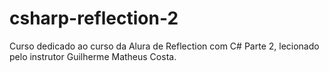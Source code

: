 # csharp-reflection-2
Curso dedicado ao curso da Alura de Reflection com C# Parte 2, lecionado pelo instrutor Guilherme Matheus Costa.
